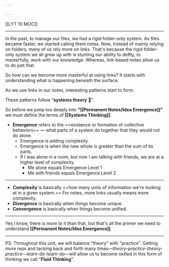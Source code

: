 ```yaml
---

---
```


[[LYT 10 MOC]]

---

In the past, to manage our files, we had a rigid folder-only system. As files became faster, we started calling them notes. Now, instead of mainly relying on folders, many of us rely more on links. That's because the rigid folder-only system we all grew up with is stunting our ability to deftly, to masterfully, work with our knowledge. Whereas, link-based notes allow us to do just that.  
  
So how can we become more masterful at using links? It starts with understanding what is happening beneath the surface.  
  
As we use links in our notes, interesting patterns start to form.  
  
These patterns follow “**systems theory** 🧩”.  
  
So before we jump too deeply into **"[[Permanent Notes/Idea Emergence]]"** we must define the terms of **[[Systems Thinking]]**.  
  

-   **Emergence** refers to the ==existence or formation of collective behaviors== — what parts of a system do together that they would not do alone.
    -   Emergence is adding complexity.
    -   Emergence is when the new whole is greater than the sum of its parts.
    -   If I was alone in a room, but now I am talking with friends, we are at a higher level of complexity. 
        -   Me alone equals Emergence Level 1
        -   Me with friends equals Emergence Level 2

---

-   **Complexity** is basically ==how many units of information we're looking at in a given system.== For notes, more links usually means more complexity.
-   **Divergence** is basically when things become unique.
-   **Convergence** is basically when things become unified.

---

Yes I know, there is more to it than that, but that's all the primer we need to understand **[[Permanent Notes/Idea Emergence]]**.

---

PS: Throughout this unit, we will balance "theory" with "practice". Getting more reps and tacking back and forth many times—_theory-practice-theory-practice_—_learn-do-learn-do_—will allow us to become skilled in this form of thinking we call "**Fluid Thinking**".